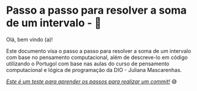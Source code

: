 # Passo a passo para resolver a soma de um intervalo - :1234:



Olá, bem vindo (a)! 

Este documento visa  o passo a passo para resolver a soma de um intervalo com base no pensamento computacional, além de descreve-lo em código utilizando o Portugol com base nas aulas do curso de pensamento computacional e lógica de programação da DIO - Juliana Mascarenhas.



<u>*Este é um teste para aprender os passos para realizar um commit!*</u> :sweat_smile:

